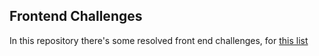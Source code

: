 ## Frontend Challenges

In this repository there's some resolved front end challenges, for [this list](https://github.com/felipefialho/frontend-challenges)